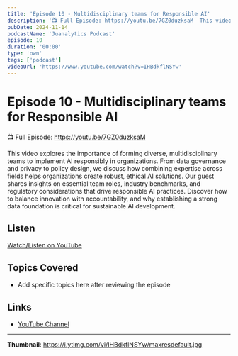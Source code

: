 ```yaml
---
title: 'Episode 10 - Multidisciplinary teams for Responsible AI'
description: '📺 Full Episode: https://youtu.be/7GZ0duzksaM  This video explores the importance of forming diverse, multidisciplinary teams to implement AI responsibly in organizations. From data governance and priv...'
pubDate: 2024-11-14
podcastName: 'Juanalytics Podcast'
episode: 10
duration: '00:00'
type: 'own'
tags: ['podcast']
videoUrl: 'https://www.youtube.com/watch?v=IHBdkflNSYw'
---
```


# Episode 10 - Multidisciplinary teams for Responsible AI

📺 Full Episode: https://youtu.be/7GZ0duzksaM

This video explores the importance of forming diverse, multidisciplinary teams to implement AI responsibly in organizations. From data governance and privacy to policy design, we discuss how combining expertise across fields helps organizations create robust, ethical AI solutions. Our guest shares insights on essential team roles, industry benchmarks, and regulatory considerations that drive responsible AI practices. Discover how to balance innovation with accountability, and why establishing a strong data foundation is critical for sustainable AI development.

## Listen

[Watch/Listen on YouTube](https://www.youtube.com/watch?v=IHBdkflNSYw)

## Topics Covered

- Add specific topics here after reviewing the episode

## Links

- [YouTube Channel](https://www.youtube.com/juanalytics)

---

**Thumbnail**: https://i.ytimg.com/vi/IHBdkflNSYw/maxresdefault.jpg
